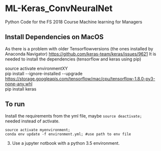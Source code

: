 # ML-Keras_ConvNeuralNet
Python Code for the FS 2018 Course Machine learning for Managers


## Install Dependencies on MacOS
As there is a problem with older Tensorflowversions (the ones installed by Anaconda Navigator)
https://github.com/keras-team/keras/issues/9621
It is needed to install the dependencies (tensorflow and keras using pip)

source activate environmentXY     
pip install --ignore-installed --upgrade https://storage.googleapis.com/tensorflow/mac/cpu/tensorflow-1.8.0-py3-none-any.whl    
pip install keras    

## To run
Install the requirements from the yml file, maybe `source deactivate;` needed instead of activate.
```
source activate myenvironment;
conda env update -f environment.yml; #use path to env file   
```
3. Use a jupyter notbook with a python 3.5 environment.
